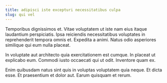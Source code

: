 ```yaml
---
title: adipisci iste excepturi necessitatibus culpa
slug: qui vel
---
```


Temporibus dignissimos et. Vitae voluptatem ut iste nam eius itaque laudantium perspiciatis. Ipsa reiciendis necessitatibus voluptates in reprehenderit tempora omnis et. Expedita a animi. Natus odio asperiores similique qui eum nulla placeat.

In voluptate aut architecto quia exercitationem est cumque. In placeat ut explicabo eum. Commodi iusto occaecati qui ut odit. Inventore quam ex.

Enim quibusdam natus sint quis in voluptas voluptatem quia neque. Et dicta esse. Et praesentium et dolor aut. Earum quisquam et rerum.
